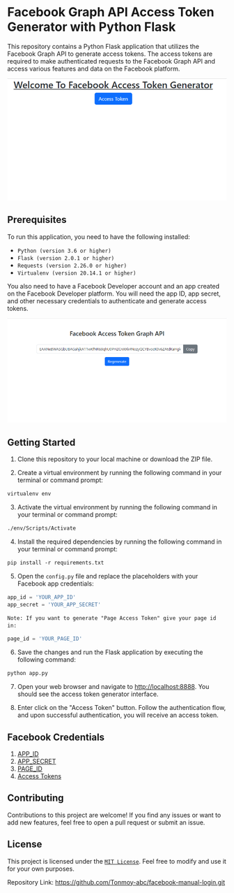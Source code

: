 # Facebook Graph API Access Token Generator with Python Flask #

This repository contains a Python Flask application that utilizes the Facebook Graph API to generate access tokens. The access tokens are required to make authenticated requests to the Facebook Graph API and access various features and data on the Facebook platform.

![Screenshot 1](https://github.com/Tonmoy-abc/facebook-manual-login/blob/main/img/sc1.png?raw=true)

## Prerequisites ##

To run this application, you need to have the following installed:

- `Python (version 3.6 or higher)`
- `Flask (version 2.0.1 or higher)`
- `Requests (version 2.26.0 or higher)`
- `Virtualenv (version 20.14.1 or higher)`

You also need to have a Facebook Developer account and an app created on the Facebook Developer platform. You will need the app ID, app secret, and other necessary credentials to authenticate and generate access tokens.

![Screenshot 1](https://github.com/Tonmoy-abc/facebook-manual-login/blob/main/img/sc2.png?raw=true)

## Getting Started ##

1. Clone this repository to your local machine or download the ZIP file.

2. Create a virtual environment by running the following command in your terminal or command prompt:

```markdown
virtualenv env
```

3. Activate the virtual environment by running the following command in your terminal or command prompt:

```markdown
./env/Scripts/Activate
```

4. Install the required dependencies by running the following command in your terminal or command prompt:

```markdown
pip install -r requirements.txt
```

5. Open the `config.py` file and replace the placeholders with your Facebook app credentials:


```python
app_id = 'YOUR_APP_ID'
app_secret = 'YOUR_APP_SECRET'
```

`Note: If you want to generate "Page Access Token" give your page id in:`  

```python
page_id = 'YOUR_PAGE_ID'
```  

6. Save the changes and run the Flask application by executing the following command:

```markdown
python app.py
```

7. Open your web browser and navigate to <http://localhost:8888>. You should see the access token generator interface.

8. Enter click on the "Access Token" button. Follow the authentication flow, and upon successful authentication, you will receive an access token.

## Facebook Credentials ##

1. [APP_ID][app_id]
2. [APP_SECRET][app_secret]
3. [PAGE_ID][page_id]
4. [Access Tokens][access_tokens]

## Contributing ##

Contributions to this project are welcome! If you find any issues or want to add new features, feel free to open a pull request or submit an issue.

## License ##

This project is licensed under the [`MIT License`][license]. Feel free to modify and use it for your own purposes.

Repository Link: <https://github.com/Tonmoy-abc/facebook-manual-login.git>

[app_id]:https://goldplugins.com/documentation/wp-social-pro-documentation/how-to-get-an-app-id-and-secret-key-from-facebook/
[app_secret]:https://goldplugins.com/documentation/wp-social-pro-documentation/how-to-get-an-app-id-and-secret-key-from-facebook/
[access_tokens]:https://developers.facebook.com/tools/accesstoken/
[page_id]:https://www.facebook.com/business/help/2814101678867149
[license]:https://github.com/Tonmoy-abc/facebook-manual-login/blob/main/LICENSE
